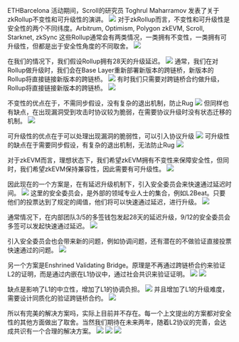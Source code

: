 ETHBarcelona 活动期间，Scroll的研究员 Toghrul Maharramov 发表了关于zkRollup不变性和可升级性的演讲。
![](img/Immutablility%20and%20Upgradeability_%20Security%20vs%20Security%20-%20Toghrul%20Maharramov%20-%20ETHBarcelona%20Talk.jpeg)
对于zkRollup而言，不变性和可升级性是安全性的两个不同纬度。Arbitrum, Optimism, Polygon zkEVM, Scroll, Starknet, zkSync 这些Rollup通常会有两类情况，一类拥有不变性，一类拥有可升级性，但都是出于安全性角度的不同取舍。
![](img/Immutablility%20and%20Upgradeability_%20Security%20vs%20Security%20-%20Toghrul%20Maharramov%20-%20ETHBarcelona%20Talk%203.jpeg)

在我们的情况下，我们假设Rollup拥有28天的升级延迟。
![](img/Immutablility%20and%20Upgradeability_%20Security%20vs%20Security%20-%20Toghrul%20Maharramov%20-%20ETHBarcelona%20Talk%208.jpeg)
通常，我们在对Rollup做升级时，我们会在Base Layer重新部署新版本的跨链桥，新版本的Rollup将直接链接新版本的跨链桥。
![](img/Immutablility%20and%20Upgradeability_%20Security%20vs%20Security%20-%20Toghrul%20Maharramov%20-%20ETHBarcelona%20Talk%2011.jpeg)
有时我们只需要对跨链桥合约做升级，Rollup将直接链接新版本的跨链桥。
![](img/Immutablility%20and%20Upgradeability_%20Security%20vs%20Security%20-%20Toghrul%20Maharramov%20-%20ETHBarcelona%20Talk%2013.jpeg)

不变性的优点在于，不需同步假设，没有复杂的退出机制，防止Rug
![](img/Immutablility%20and%20Upgradeability_%20Security%20vs%20Security%20-%20Toghrul%20Maharramov%20-%20ETHBarcelona%20Talk%2014.jpeg)
但同样也有缺点，在出现漏洞受到攻击时协议较为脆弱，在需要协议升级时没有状态迁移的机制。
![](img/Immutablility%20and%20Upgradeability_%20Security%20vs%20Security%20-%20Toghrul%20Maharramov%20-%20ETHBarcelona%20Talk%2015.jpeg)

可升级性的优点在于可以处理出现漏洞的脆弱性，可以引入协议升级
![](img/Immutablility%20and%20Upgradeability_%20Security%20vs%20Security%20-%20Toghrul%20Maharramov%20-%20ETHBarcelona%20Talk%2016.jpeg)
可升级性的缺点在于需要同步假设，有复杂的退出机制，无法防止Rug
![](img/Immutablility%20and%20Upgradeability_%20Security%20vs%20Security%20-%20Toghrul%20Maharramov%20-%20ETHBarcelona%20Talk%2017.jpeg)


对于zkEVM而言，理想状态下，我们希望zkEVM拥有不变性来保障安全性，但同时，我们希望zkEVM保持兼容性，因此需要有可升级性。
![](img/Immutablility%20and%20Upgradeability_%20Security%20vs%20Security%20-%20Toghrul%20Maharramov%20-%20ETHBarcelona%20Talk%2018.jpeg)


因此现在的一个方案是，在有延迟升级机制下，引入安全委员会来快速通过延迟时间。
![](img/Immutablility%20and%20Upgradeability_%20Security%20vs%20Security%20-%20Toghrul%20Maharramov%20-%20ETHBarcelona%20Talk%2019.jpeg)
这里的安全委员会，是外部的领域专业人士的集合，例如L2Beat。只要他们的投票达到了规定的阈值，他们将可以快速通过延迟，进行升级。
![](img/Immutablility%20and%20Upgradeability_%20Security%20vs%20Security%20-%20Toghrul%20Maharramov%20-%20ETHBarcelona%20Talk%2020.jpeg)

通常情况下，在内部团队3/5的多签钱包发起28天的延迟升级，9/12的安全委员会多签可以发起快速通过延迟。
![](img/Immutablility%20and%20Upgradeability_%20Security%20vs%20Security%20-%20Toghrul%20Maharramov%20-%20ETHBarcelona%20Talk%2021.jpeg)

引入安全委员会也会带来新的问题，例如协调问题，还有潜在的不做验证直接投票快速通过的问题。
![](img/Immutablility%20and%20Upgradeability_%20Security%20vs%20Security%20-%20Toghrul%20Maharramov%20-%20ETHBarcelona%20Talk%2022.jpeg)

另一个方案是Enshrined Validating Bridge。原理是不再通过跨链桥合约来验证L2的证明，而是通过内嵌在L1协议中，通过社会共识来验证证明。
![](img/Immutablility%20and%20Upgradeability_%20Security%20vs%20Security%20-%20Toghrul%20Maharramov%20-%20ETHBarcelona%20Talk%2023.jpeg)
![](img/Immutablility%20and%20Upgradeability_%20Security%20vs%20Security%20-%20Toghrul%20Maharramov%20-%20ETHBarcelona%20Talk%2024.jpeg)

缺点是影响了L1的中立性，增加了L1的协调负担。
![](img/Immutablility%20and%20Upgradeability_%20Security%20vs%20Security%20-%20Toghrul%20Maharramov%20-%20ETHBarcelona%20Talk%2025.jpeg)
并且增加了L1的升级难度，需要设计同质化的验证跨链桥合约。
![](img/Immutablility%20and%20Upgradeability_%20Security%20vs%20Security%20-%20Toghrul%20Maharramov%20-%20ETHBarcelona%20Talk%2026.jpeg)


所以有完美的解决方案吗，实际上目前并不存在。每一个上文提出的方案都对安全性的其他方面做出了取舍。当然我们期待在未来两年，随着L2协议的完善，会达成共识有一个合理的解决方案。
![](img/Immutablility%20and%20Upgradeability_%20Security%20vs%20Security%20-%20Toghrul%20Maharramov%20-%20ETHBarcelona%20Talk%2027.jpeg)
![](img/Immutablility%20and%20Upgradeability_%20Security%20vs%20Security%20-%20Toghrul%20Maharramov%20-%20ETHBarcelona%20Talk%2028.jpeg)
![](img/Immutablility%20and%20Upgradeability_%20Security%20vs%20Security%20-%20Toghrul%20Maharramov%20-%20ETHBarcelona%20Talk%2029.jpeg)